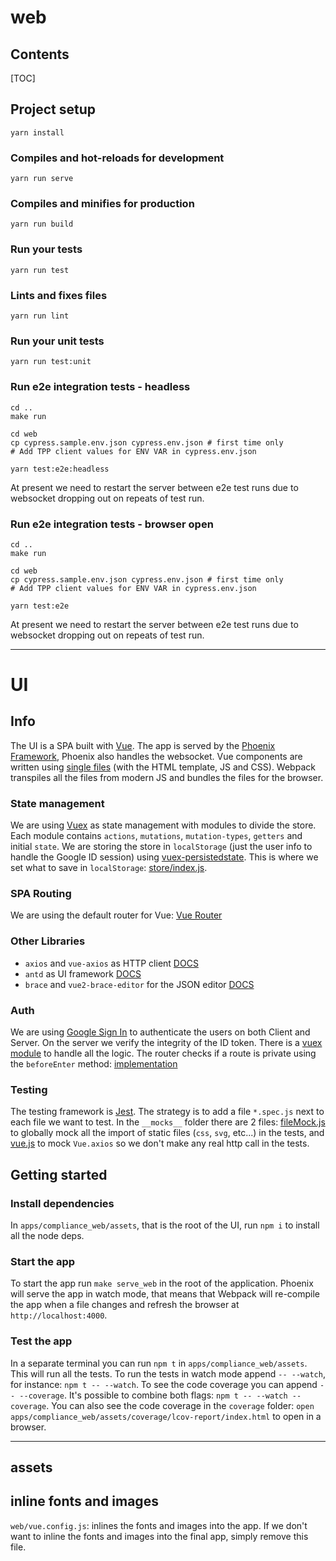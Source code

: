 # web

## Contents

[TOC]

## Project setup
```
yarn install
```

### Compiles and hot-reloads for development
```
yarn run serve
```

### Compiles and minifies for production
```
yarn run build
```

### Run your tests
```
yarn run test
```

### Lints and fixes files
```
yarn run lint
```

### Run your unit tests
```
yarn run test:unit
```

### Run e2e integration tests - headless
```
cd ..
make run

cd web
cp cypress.sample.env.json cypress.env.json # first time only
# Add TPP client values for ENV VAR in cypress.env.json

yarn test:e2e:headless
```

At present we need to restart the server between e2e test runs due to websocket
dropping out on repeats of test run.

### Run e2e integration tests - browser open
```
cd ..
make run

cd web
cp cypress.sample.env.json cypress.env.json # first time only
# Add TPP client values for ENV VAR in cypress.env.json

yarn test:e2e
```

At present we need to restart the server between e2e test runs due to websocket
dropping out on repeats of test run.

---

# UI

## Info
The UI is a SPA built with [Vue](https://vuejs.org/v2/guide/). The app is served by the [Phoenix Framework](https://phoenixframework.org/), Phoenix also handles the websocket.
Vue components are written using [single files](https://vuejs.org/v2/guide/single-file-components.html) (with the HTML template, JS and CSS).
Webpack transpiles all the files from modern JS and bundles the files for the browser.

### State management
We are using [Vuex](https://vuex.vuejs.org/) as state management with modules to divide the store. Each module contains `actions`, `mutations`, `mutation-types`, `getters` and initial `state`. We are storing the store in `localStorage` (just the user info to handle the Google ID session) using [vuex-persistedstate](https://github.com/robinvdvleuten/vuex-persistedstate). This is where we set what to save in `localStorage`: [store/index.js](https://bitbucket.org/openbankingteam/conformance-suite/src/develop/apps/compliance_web/assets/src/store/index.js#lines-13).

### SPA Routing
We are using the default router for Vue: [Vue Router](https://router.vuejs.org/)

### Other Libraries
- `axios` and `vue-axios` as HTTP client [DOCS](https://github.com/axios/axios)
- `antd` as UI framework [DOCS](https://vuecomponent.github.io/ant-design-vue/docs/vue/introduce/)
- `brace` and `vue2-brace-editor` for the JSON editor [DOCS](https://github.com/Hector101/vue2-brace-editor)

### Auth
We are using [Google Sign In](https://developers.google.com/identity/sign-in/web/sign-in) to authenticate the users on both Client and Server. On the server we verify the integrity of the ID token. There is a [vuex module](https://bitbucket.org/openbankingteam/conformance-suite/src/develop/apps/compliance_web/assets/src/store/modules/user/) to handle all the logic.
The router checks if a route is private using the `beforeEnter` method: [implementation](https://bitbucket.org/openbankingteam/conformance-suite/src/develop/apps/compliance_web/assets/src/router/index.js#lines-13:21)

### Testing
The testing framework is [Jest](https://jestjs.io/docs/en/getting-started). The strategy is to add a file `*.spec.js` next to each file we want to test.
In the `__mocks__` folder there are 2 files: [fileMock.js](https://bitbucket.org/openbankingteam/conformance-suite/src/develop/apps/compliance_web/assets/__mocks__/fileMock.js) to globally mock all the import of static files (`css`, `svg`, etc...) in the tests, and [vue.js](https://bitbucket.org/openbankingteam/conformance-suite/src/develop/apps/compliance_web/assets/__mocks__/vue.js) to mock `Vue.axios` so we don't make any real http call in the tests.

## Getting started

### Install dependencies
In `apps/compliance_web/assets`, that is the root of the UI, run `npm i` to install all the node deps.

### Start the app
To start the app run `make serve_web` in the root of the application. Phoenix will serve the app in watch mode, that means that Webpack will re-compile the app when a file changes and refresh the browser at `http://localhost:4000`.

### Test the app
In a separate terminal you can run `npm t` in `apps/compliance_web/assets`. This will run all the tests. To run the tests in watch mode append `-- --watch`, for instance: `npm t -- --watch`. To see the code coverage you can append `-- --coverage`. It's possible to combine both flags: `npm t -- --watch --coverage`. You can also see the code coverage in the `coverage` folder: `open apps/compliance_web/assets/coverage/lcov-report/index.html` to open in a browser.

---

## assets

## inline fonts and images
`web/vue.config.js`: inlines the fonts and images into the app. If we don't want to inline the
fonts and images into the final app, simply remove this file.
